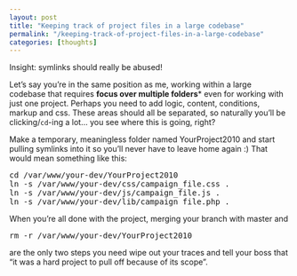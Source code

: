 ```yaml
---
layout: post
title: "Keeping track of project files in a large codebase"
permalink: "/keeping-track-of-project-files-in-a-large-codebase"
categories: [thoughts]
---
```


Insight: symlinks should really be abused!

Let’s say you’re in the same position as me, working within a large codebase that requires <strong>focus over multiple folders</strong>* even for working with just one project. Perhaps you need to add logic, content, conditions, markup and css. These areas should all be separated, so naturally you’ll be clicking/<code>cd</code>-ing a lot… you see where this is going, right?

Make a temporary, meaningless folder named YourProject2010 and start pulling symlinks into it so you’ll never have to leave home again :) That would mean something like this:
<div class="CodeRay">
<div class="code">
<pre>cd /var/www/your-dev/YourProject2010
ln -s /var/www/your-dev/css/campaign_file.css .
ln -s /var/www/your-dev/js/campaign_file.js .
ln -s /var/www/your-dev/lib/campaign_file.php .</pre>
</div>
</div>
When you’re all done with the project, merging your branch with master and
<div class="CodeRay">
<div class="code">
<pre>rm -r /var/www/your-dev/YourProject2010</pre>
</div>
</div>
are the only two steps you need wipe out your traces and tell your boss that “it was a hard project to pull off because of its scope”.
